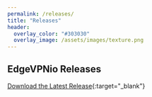 ```yaml
---
permalink: /releases/
title: "Releases"
header:
  overlay_color: "#303030"
  overlay_image: /assets/images/texture.png
---
```


## <i class='fab fa-github'></i> EdgeVPNio Releases

[<i class="fas fa-download"></i> Download the Latest Release](https://github.com/EdgeVPNio/evio/releases){:target="_blank"}
